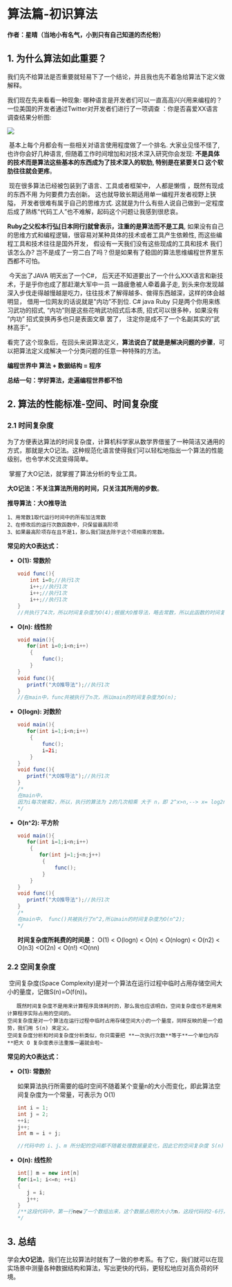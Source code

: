 # 算法篇-初识算法

**作者：星晴（当地小有名气，小到只有自己知道的杰伦粉）**

## 1. 为什么算法如此重要？

​      我们先不给算法是否重要就轻易下了一个结论，并且我也先不着急给算法下定义做解释。

 我们现在先来看看一种现象: 哪种语言是开发者们可以一直高高兴兴用来编程的？一位美国的开发者通过Twitter对开发者们进行了一项调查 ：你是否喜爱XX语言 调查结果分析图:

![](https://images.cnblogs.com/cnblogs_com/chenkai/WindowsLiveWriter/f66d441c7131_C15D/200904141721242268511421_5ce82cde-1b7d-4101-8367-d77dad64bfe7.jpg)

​        基本上每个月都会有一些相关对语言使用程度做了一个排名. 大家业见怪不怪了,也许你会好几种语言, 但随着工作时间增加和对技术深入研究你会发现: **不是具体的技术而是算法这些基本的东西成为了技术深入的软肋, 特别是在紧要关口 这个软肋往往就会更疼**。

​        现在很多算法已经被包装到了语言、工具或者框架中， 人都是懒惰 ，既然有现成的东西不用 为何要费力去创新。 这也就导致长期适用单一编程开发者视野上狭隘， 开发者很难有属于自己的思维方式. 这就是为什么有些人说自己做到一定程度后成了熟练“代码工人”也不难解，起码这个问题让我感到很悲哀。

​       **Ruby之父松本行弘[日本同行]就曾表示，注重的是算法而不是工具**, 如果没有自己的思维方式和编程逻辑，很容易对某种具体的技术或者工具产生依赖性, 而这些编程工具和技术往往是国外开发， 假设有一天我们没有这些现成的工具和技术 我们该怎么办? 岂不是成了一穷二白了吗？但是如果有了稳固的算法思维编程世界里东西都不可怕。

​        今天出了JAVA 明天出了一个C#， 后天还不知道要出了一个什么XXX语言和新技术，于是乎你也成了那赶潮大军中一员 一路疲惫被人牵着鼻子走, 到头来你发现越深入步伐走得越慢越是吃力，往往技术了解得越多、做得东西越深，这样的体会越明显， 借用一位网友的话说就是"内功”不到位. C# java Ruby 只是两个你用来练习武功的招式, “内功”则是这些花哨武功招式后本质, 招式可以很多种，如果没有 ”内功” 招式变换再多也只是表面文章 罢了， 注定你是成不了一个名副其实的”武林高手”。

​        看完了这个现象后，在回头来说算法定义，**算法说白了就是是解决问题的步骤**，可以把算法定义成解决一个分类问题的任意一种特殊的方法。

**编程世界中    算法  +  数据结构  = 程序**

**总结一句：学好算法，走遍编程世界都不怕**

## 2. 算法的性能标准-空间、时间复杂度

### 2.1 时间复杂度

​        为了方便表达算法的时间复杂度，计算机科学家从数学界借鉴了一种简洁又通用的方式，那就是大O记法。这种规范化语言使得我们可以轻松地指出一个算法的性能级别，也令学术交流变得简单。

​       掌握了大O记法，就掌握了算法分析的专业工具。

**大O记法：**不关注算法所用的时间，只关注其所用的**步数**。

**推导算法：大O推导法**

```
1、用常数1取代运行时间中的所有加法常数
2、在修改后的运行次数函数中，只保留最高阶项 
3、如果最高阶项存在且不是1，那么我们就去除于这个项相乘的常数。
```

**常见的大O表达式：**

- **O(1): 常数阶**

  ```java
  void func(){
      int i=0;//执行1次
      i++;//执行1次
      i++;//执行1次
      i++;//执行1次
  }
  //共执行了4次，所以时间复杂度为O(4);根据大O推导法，略去常数，所以此函数的时间复杂度为O(1);
  ```

- **O(n): 线性阶**

  ````java
  void main(){
     for(int i=0;i<n;i++)
      {
          func();
      }
  }
  void func(){
     printf("大O推导法");//执行1次
  }
  //在main中，func共被执行了n次，所以main的时间复杂度为O(n);
  ````

- **O(logn): 对数阶**

  ```java
  void main(){
     for(int i=1;i<n;i++)
      {
          func();
          i=2i;
      }
  }
  void func(){
     printf("大O推导法");//执行1次
  }
  /*
  在main中，
  因为i每次被乘2，所以，执行的算法为 2的几次相乘 大于 n，即 2^x>n,--> x= log2n  ,  在推导对数时间复杂度时，一般都是以10作为对数的底数。 func共被执行了logn次，所以main的时间复杂度为O(logn);
  */
  ```

- **O(n^2): 平方阶**

  ```java
  void main(){
     for(int i=1;i<n;i++)
      {
         for(int j=1;j<n;j++)
          {
              func();
          }
      }
  }
  void func(){
     printf("大O推导法");//执行1次
  }
  /*
  在main中， func()共被执行了n^2,所以main的时间复杂度为O(n^2);
  */
  ```

  **时间复杂度所耗费的时间是：**
  O(1) < O(logn) < O(n) < O(nlogn) < O(n2) < O(n3) <O(2n) < O(n!) <O(nn)

### 2.2 空间复杂度

​      空间复杂度(Space Complexity)是对一个算法在运行过程中临时占用存储空间大小的量度，记做S(n)=O(f(n))。

```
   既然时间复杂度不是用来计算程序具体耗时的，那么我也应该明白，空间复杂度也不是用来计算程序实际占用的空间的。
空间复杂度是对一个算法在运行过程中临时占用存储空间大小的一个量度，同样反映的是一个趋势，我们用 S(n) 来定义。
空间复杂度分析和时间复杂度分析类似，你只需要把 **一次执行次数**等于**一个单位内存**把大 O 复杂度表示法重推一遍就会啦~
```

**常见的大O表达式：**

- **O(1): 常数阶**

  ​        如果算法执行所需要的临时空间不随着某个变量n的大小而变化，即此算法空间复杂度为一个常量，可表示为 O(1)

  ```java
  int i = 1;
  int j = 2;
  ++i;
  j++;
  int m = i + j;
  
  //代码中的 i、j、m 所分配的空间都不随着处理数据量变化，因此它的空间复杂度 S(n) = O(1)
  ```

- **O(n): 线性阶**

  ```java
  int[] m = new int[n]
  for(i=1; i<=n; ++i)
  {
     j = i;
     j++;
  }
  /**这段代码中，第一行new了一个数组出来，这个数据占用的大小为n，这段代码的2-6行，虽然有循环，但没有再分配新的空间，因此，这段代码的空间复杂度主要看第一行即可，即 S(n) = O(n)
  */
  ```

## 3. 总结

学会**大O记法**，我们在比较算法时就有了一致的参考系。有了它，我们就可以在现实场景中测量各种数据结构和算法，写出更快的代码，更轻松地应对高负荷的环境。